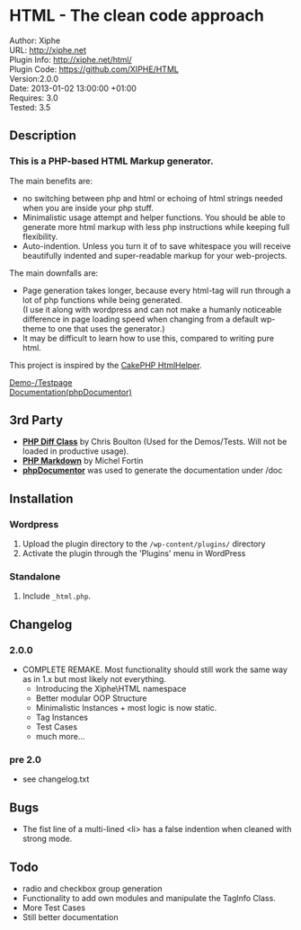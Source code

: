 HTML - The clean code approach
==============================

Author: Xiphe  
URL: http://xiphe.net  
Plugin Info: http://xiphe.net/html/  
Plugin Code: https://github.com/XIPHE/HTML  
Version:2.0.0  
Date: 2013-01-02 13:00:00 +01:00  
Requires: 3.0  
Tested: 3.5  




Description
-----------

### This is a PHP-based HTML Markup generator.

The main benefits are:

* no switching between php and html or echoing of html strings needed when you are inside your php stuff.
* Minimalistic usage attempt and helper functions. You should be able to generate more html markup with less php instructions while keeping full flexibility.
* Auto-indention. Unless you turn it of to save whitespace you will receive beautifully indented and super-readable markup for your web-projects.

The main downfalls are:

* Page generation takes longer, because every html-tag will run through a lot of php functions while being generated.  
(I use it along with wordpress and can not make a humanly noticeable difference in page loading speed when changing from a default wp-theme to one that uses the generator.)
* It may be difficult to learn how to use this, compared to writing pure html.

This project is inspired by the [CakePHP HtmlHelper](http://api.cakephp.org/class/html-helper).

[Demo-/Testpage](http://html.xiphe.net/demo/)  
[Documentation(phpDocumentor)](http://html.xiphe.net/doc/)




3rd Party
---------

* **[PHP Diff Class](https://github.com/chrisboulton/php-diff)** by Chris Boulton (Used for the Demos/Tests. Will not be loaded in productive usage).
* **[PHP Markdown](http://michelf.ca/projects/php-markdown/)** by Michel Fortin
* **[phpDocumentor](http://www.phpdoc.org/)** was used to generate the documentation under /doc



Installation
------------

### Wordpress

1. Upload the plugin directory to the `/wp-content/plugins/` directory
2. Activate the plugin through the 'Plugins' menu in WordPress

### Standalone

1. Include `_html.php`.



Changelog
---------

### 2.0.0
+   COMPLETE REMAKE. Most functionality should still work the same way as in 1.x but most likely not everything.
	+   Introducing the Xiphe\HTML namespace
	+   Better modular OOP Structure
	+   Minimalistic Instances + most logic is now static.
	+   Tag Instances
	+   Test Cases
	+   much more...

### pre 2.0
+   see changelog.txt





Bugs
----

* The fist line of a multi-lined &lt;li&gt; has a false indention when cleaned with strong mode. 




Todo
----

* radio and checkbox group generation
* Functionality to add own modules and manipulate the TagInfo Class.
* More Test Cases
* Still better documentation

